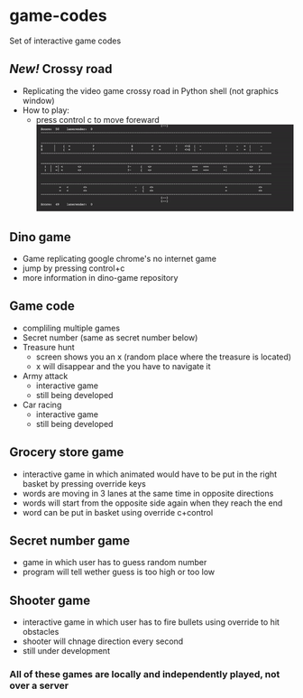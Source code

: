 # game-codes
Set of interactive game codes
## _New!_   Crossy road
- Replicating the video game crossy road in Python shell (not graphics window)
- How to play:
  - press control c to move foreward
![](crossy_road_demo.gif)
## Dino game
- Game replicating google chrome's no internet game
- jump by pressing control+c
- more information in dino-game repository

## Game code
- compliling multiple games
- Secret number (same as secret number below)
- Treasure hunt
  - screen shows you an x (random place where the treasure is located)
  - x will disappear and the you have to navigate it
- Army attack
  - interactive game
  - still being developed
- Car racing
  - interactive game
  - still being developed
## Grocery store game 
- interactive game in which animated would have to be put in the right basket by pressing override keys
- words are moving in 3 lanes at the same time in opposite directions
- words will start from the opposite side again when they reach the end
- word can be put in basket using override c+control
## Secret number game
- game in which user has to guess random number
- program will tell wether guess is too high or too low
## Shooter game
- interactive game in which user has to fire bullets using override to hit obstacles
- shooter will chnage direction every second
- still under development
### All of these games are locally and independently played, not over a server

